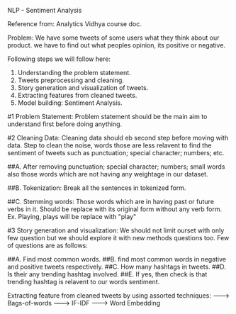 NLP - Sentiment Analysis

Reference from: Analytics Vidhya course doc.

Problem: We have some tweets of some users what they think about our product. we have to find out what peoples opinion, its positive or negative.

Following steps we will follow here:

1. Understanding the problem statement.
2. Tweets preprocessing and cleaning.
3. Story generation and visualization of tweets.
4. Extracting features from cleaned tweets.
5. Model building: Sentiment Analysis.

#1 Problem Statement:
Problem statement should be the main aim to understand first before doing anything.

#2 Cleaning Data:
Cleaning data should eb second step before moving with data. Step to clean the noise, words those are less relavent to find the sentiment of tweets such as punctuation; special character; numbers; etc.

##A. After removing punctuation; special character; numbers; small words also those words which are not having any weightage in our dataset.

##B. Tokenization: Break all the sentences in tokenized form.

##C. Stemming words: Those words which are in having past or future verbs in it. Should be replace with its original form without any verb form.
Ex. Playing, plays will be replace with "play"

#3 Story generation and visualization:
We should not limit ourset with only few question but we should explore it with new methods questions too. Few of questions are as follows:

##A. Find most common words.
##B. find most common words in negative and positive tweets respectively.
##C. How many hashtags in tweets. 
##D. Is their any trending hashtag involved.
##E. If yes, then check is that trending hashtag is relavent to our words sentiment.

Extracting feature from cleaned tweets by using assorted techniques:
---> Bags-of-words
---> IF-IDF
---> Word Embedding